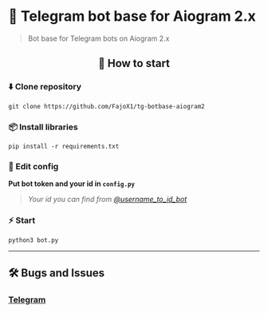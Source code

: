 🤖 Telegram bot base for Aiogram 2.x
==============================

> Bot base for Telegram bots on Aiogram 2.x

<h2 align="center">🚀 How to start</h2>

### ⬇️ Clone repository

<pre><code>git clone https://github.com/FajoX1/tg-botbase-aiogram2</code></pre>

### 📦 Install libraries

<pre><code>pip install -r requirements.txt</code></pre>

### 📃 Edit config

<b>Put bot token and your id in <code>config.py</code></b><br>
> <i>Your id you can find from <a href="https://t.me/username_to_id_bot">@username_to_id_bot</a></i>

### ⚡️ Start

<pre><code>python3 bot.py</code></pre>

<hr>

## 🛠 Bugs and Issues

### <a href="https://t.me/FajoX">Telegram</a>